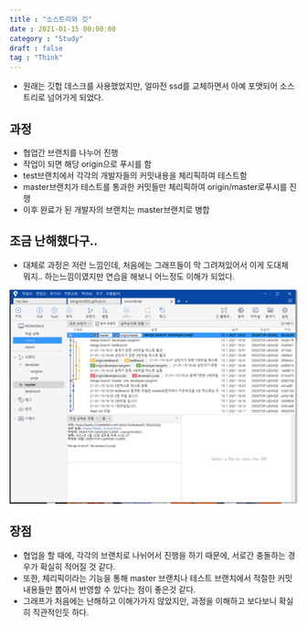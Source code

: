 ```yaml
---
title : "소스트리와 깃"
date : 2021-01-15 00:00:00
category : "Study"
draft : false
tag : "Think"
--- 
```


* 원래는 깃헙 데스크를 사용했었지만, 얼마전 ssd를 교체하면서 아예 포맷되어 소스트리로 넘어가게 되었다.

## 과정
* 협업간 브랜치를 나누어 진행
* 작업이 되면 해당 origin으로 푸시를 함
* test브랜치에서 각각의 개발자들의 커밋내용을 체리픽하여 테스트함
* master브랜치가 테스트를 통과한 커밋들만 체리픽하여 origin/master로푸시를 진행
* 이후 완료가 된 개발자의 브랜치는 master브랜치로 병합

## 조금 난해했다구..
* 대체로 과정은 저런 느낌인데, 처음에는 그래프들이 막 그려져있어서 이게 도대체 뭐지.. 하는느낌이였지만 연습을 해보니 어느정도 이해가 되었다.
<div style="text-align : center">
  <img src="/img/2021/01/15/1.PNG?raw=true" alt="1">
</div>

## 장점
* 협업을 할 때에, 각각의 브랜치로 나뉘어서 진행을 하기 때문에, 서로간 충돌하는 경우가 확실히 적어질 것 같다.
* 또한, 체리픽이라는 기능을 통해 master 브랜치나 테스트 브랜치에서 적절한 커밋내용들만 뽑아서 반영할 수 있다는 점이 좋은것 같다.
* 그래프가 처음에는 난해하고 이해가가지 않았지만, 과정을 이해하고 보다보니 확실히 직관적인듯 하다.
